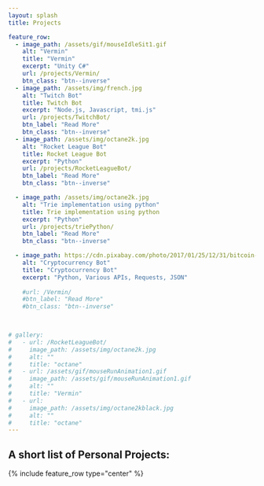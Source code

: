 ```yaml
---
layout: splash
title: Projects

feature_row:
  - image_path: /assets/gif/mouseIdleSit1.gif
    alt: "Vermin"
    title: "Vermin"
    excerpt: "Unity C#"
    url: /projects/Vermin/
    btn_class: "btn--inverse"
  - image_path: /assets/img/french.jpg 
    alt: "Twitch Bot"
    title: Twitch Bot
    excerpt: "Node.js, Javascript, tmi.js"
    url: /projects/TwitchBot/
    btn_label: "Read More"
    btn_class: "btn--inverse"
  - image_path: /assets/img/octane2k.jpg
    alt: "Rocket League Bot"
    title: Rocket League Bot
    excerpt: "Python"
    url: /projects/RocketLeagueBot/
    btn_label: "Read More"
    btn_class: "btn--inverse"

  - image_path: /assets/img/octane2k.jpg
    alt: "Trie implementation using python"
    title: Trie implementation using python
    excerpt: "Python"
    url: /projects/triePython/
    btn_label: "Read More"
    btn_class: "btn--inverse"

  - image_path: https://cdn.pixabay.com/photo/2017/01/25/12/31/bitcoin-2007769__340.jpg
    alt: "Cryptocurrency Bot"
    title: "Cryptocurrency Bot"
    excerpt: "Python, Various APIs, Requests, JSON"
  
    #url: /Vermin/
    #btn_label: "Read More"
    #btn_class: "btn--inverse"

  

# gallery:
#   - url: /RocketLeagueBot/
#     image_path: /assets/img/octane2k.jpg  
#     alt: ""
#     title: "octane"
#   - url: /assets/gif/mouseRunAnimation1.gif
#     image_path: /assets/gif/mouseRunAnimation1.gif  
#     alt: ""
#     title: "Vermin"
#   - url: 
#     image_path: /assets/img/octane2kblack.jpg  
#     alt: ""
#     title: "octane"
---
```


## A short list of Personal Projects:

{% include feature_row type="center" %}

